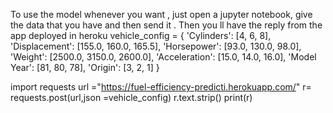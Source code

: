 To use the model whenever you want , just open a jupyter notebook, give the data that you have and then send it . Then you ll have the reply from the app deployed in heroku
vehicle_config = {
    'Cylinders': [4, 6, 8],
    'Displacement': [155.0, 160.0, 165.5],
    'Horsepower': [93.0, 130.0, 98.0],
    'Weight': [2500.0, 3150.0, 2600.0],
    'Acceleration': [15.0, 14.0, 16.0],
    'Model Year': [81, 80, 78],
    'Origin': [3, 2, 1]
}

import requests
url ="https://fuel-efficiency-predicti.herokuapp.com/"
r= requests.post(url,json =vehicle_config)
r.text.strip()
print(r)
